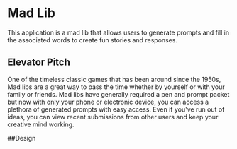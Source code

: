 # Mad Lib
This application is a mad lib that allows users to generate prompts and fill in the associated words to create fun stories and responses.

## Elevator Pitch
One of the timeless classic games that has been around since the 1950s, Mad libs are a great way to pass the time whether by yourself or with your family or friends. Mad libs have generally required a pen and prompt packet but now with only your phone or electronic device, you can access a plethora of generated prompts with easy access. Even if you've run out of ideas, you can view recent submissions from other users and keep your creative mind working.

##Design


